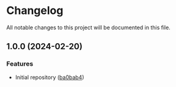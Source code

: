 # Changelog

All notable changes to this project will be documented in this file.

## 1.0.0 (2024-02-20)


### Features

* Initial repository ([ba0bab4](https://github.com/terraform-nexus-modules/terraform-nexus-security/commit/ba0bab4dd779a4c624aef761fef7b8b63d9ee633))
